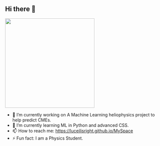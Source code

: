 ## Hi there 👋


<img src = "https://github.com/user-attachments/assets/228403b0-e552-4cdd-a072-a16c343a33e3" width="290">

- 🔭 I’m currently working on A Machine Learning heliophysics project to help predict CMEs.
- 🌱 I’m currently learning ML in Python and advanced CSS.
- 📫 How to reach me: https://luceilisright.github.io/MySpace
- ⚡ Fun fact: I am a Physics Student.
